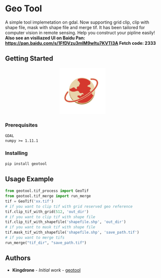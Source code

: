 # Geo Tool

A simple tool implemetation on gdal. Now supporting grid clip, clip with shape file, mask with shape file and merge tif. It has been tailored for computer vision in remote sensing. Help you construct your pipline easily! 
**Also see an visiliazed UI on Baidu Pan: https://pan.baidu.com/s/1FfDVzu3mlM9wItu7KVTl3A Fetch code: 2333**

## Getting Started

<div align=center><img width="150" height="150" src="src/ico/title.png"/></div>

### Prerequisites



```
GDAL
numpy >= 1.11.1
```

### Installing

```
pip install geotool
```

## Usage Example
```python
from geotool.tif_process import GeoTif
from geotool.tif_merge import run_merge
tif = GeoTif('xx.tif')
# if you want to clip tif with grid reserved geo reference
tif.clip_tif_with_grid(512, 'out_dir')
# if you want to clip tif with shape file
tif.clip_tif_with_shapefile('shapefile.shp', 'out_dir')
# if you want to mask tif with shape file
tif.mask_tif_with_shapefile('shapefile.shp', 'save_path.tif')
# if you want to merge tifs
run_merge("tif_dir", "save_path.tif")
```

## Authors

* **Kingdrone** - *Initial work* - [geotool](https://github.com/Kindron/geotool)


